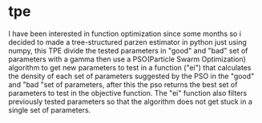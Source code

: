 # tpe
I have been interested in function optimization since some months so i decided to made a tree-structured parzen estimator
in python just using numpy, this TPE divide the tested parameters in "good" and "bad" set of parameters with a gamma 
then use a PSO(Particle Swarm Optimization) algorithm to get new parameters to test in a function ("ei") that calculates 
the density of each set of parameters suggested by the PSO in the "good" and "bad "set of parameters, 
after this the pso returns the best set of parameters to test in the objective function. 
The "ei" function also filters previously tested parameters so that the algorithm does not get stuck in a single set of parameters.
